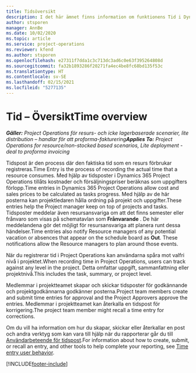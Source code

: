 ```yaml
---
title: Tidsöversikt
description: I det här ämnet finns information om funktionens Tid i Dynamics 365 Project Operations.
author: stsporen
manager: AnnBe
ms.date: 10/02/2020
ms.topic: article
ms.service: project-operations
ms.reviewer: kfend
ms.author: stsporen
ms.openlocfilehash: e27311f7dda1c3c713dc3ad6c0e63f395264808d
ms.sourcegitcommit: fa32b1893286f20271fa4ec4be8fc68bd135f53c
ms.translationtype: HT
ms.contentlocale: sv-SE
ms.lasthandoff: 02/15/2021
ms.locfileid: "5277135"
---
```

# <a name="time-overview"></a><span data-ttu-id="5ba1b-103">Tid – Översikt</span><span class="sxs-lookup"><span data-stu-id="5ba1b-103">Time overview</span></span>

<span data-ttu-id="5ba1b-104">_**Gäller:** Project Operations för resurs- och icke lagerbaserade scenarier, lite distribution – handlar för att proforma-fakturering_</span><span class="sxs-lookup"><span data-stu-id="5ba1b-104">_**Applies To:** Project Operations for resource/non-stocked based scenarios, Lite deployment - deal to proforma invoicing_</span></span>

<span data-ttu-id="5ba1b-105">Tidspost är den process där den faktiska tid som en resurs förbrukar registreras.</span><span class="sxs-lookup"><span data-stu-id="5ba1b-105">Time Entry is the process of recording the actual time that a resource consumes.</span></span> <span data-ttu-id="5ba1b-106">Med hjälp av tidsposter i Dynamics 365 Project Operations tillåts kostnader och försäljningspriser beräknas som uppgifters förlopp.</span><span class="sxs-lookup"><span data-stu-id="5ba1b-106">Time entries in Dynamics 365 Project Operations allow cost and sales prices to be calculated as tasks progress.</span></span> <span data-ttu-id="5ba1b-107">Med hjälp av de här posterna kan projektledaren hålla ordning på projekt och uppgifter.</span><span class="sxs-lookup"><span data-stu-id="5ba1b-107">These entries help the Project manager keep on top of projects and tasks.</span></span> <span data-ttu-id="5ba1b-108">Tidsposter meddelar även resursansvariga om att det finns semester eller frånvaro som visas på schematavlan som **Frånvarande** . De här meddelandena gör det möjligt för resursansvariga att planera runt dessa händelser.</span><span class="sxs-lookup"><span data-stu-id="5ba1b-108">Time entries also notify Resource managers of any potential vacation or absences that appear on the schedule board as **Out**. These notifications allow the Resource managers to plan around those events.</span></span>

<span data-ttu-id="5ba1b-109">När du registrerar tid i Project Operations kan användarna spåra mot valfri nivå i projektet.</span><span class="sxs-lookup"><span data-stu-id="5ba1b-109">When recording time in Project Operations, users can track against any level in the project.</span></span> <span data-ttu-id="5ba1b-110">Detta omfattar uppgift, sammanfattning eller projektnivå.</span><span class="sxs-lookup"><span data-stu-id="5ba1b-110">This includes the task, summary, or project level.</span></span>

<span data-ttu-id="5ba1b-111">Medlemmar i projektteamet skapar och skickar tidsposter för godkännande och projektgodkännarna godkänner posterna.</span><span class="sxs-lookup"><span data-stu-id="5ba1b-111">Project team members create and submit time entries for approval and the Project Approvers approve the entries.</span></span> <span data-ttu-id="5ba1b-112">Medlemmar i projektteamet kan återkalla en tidspost för korrigering.</span><span class="sxs-lookup"><span data-stu-id="5ba1b-112">The project team member might recall a time entry for corrections.</span></span>

<span data-ttu-id="5ba1b-113">Om du vill ha information om hur du skapar, skickar eller återkallar en post och andra verktyg som kan vara till hjälp när du rapporterar går du till [Användarbeteende för tidspost](ui-behavior-time.md).</span><span class="sxs-lookup"><span data-stu-id="5ba1b-113">For information about how to create, submit, or recall an entry, and other tools to help complete your reporting, see [Time entry user behavior](ui-behavior-time.md).</span></span>



[!INCLUDE[footer-include](../includes/footer-banner.md)]